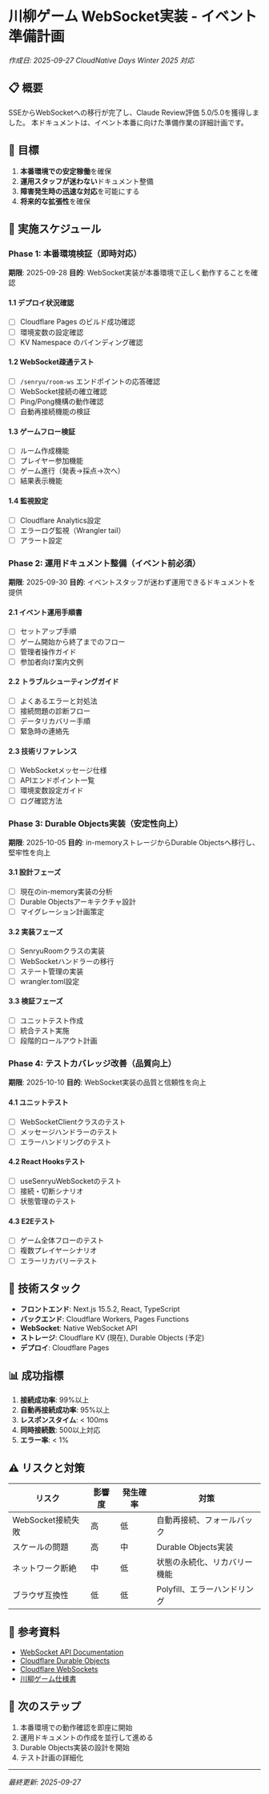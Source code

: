 # 川柳ゲーム WebSocket実装 - イベント準備計画

*作成日: 2025-09-27*
*CloudNative Days Winter 2025 対応*

## 📋 概要

SSEからWebSocketへの移行が完了し、Claude Review評価 5.0/5.0を獲得しました。
本ドキュメントは、イベント本番に向けた準備作業の詳細計画です。

## 🎯 目標

1. **本番環境での安定稼働**を確保
2. **運用スタッフが迷わない**ドキュメント整備
3. **障害発生時の迅速な対応**を可能にする
4. **将来的な拡張性**を確保

## 📅 実施スケジュール

### Phase 1: 本番環境検証（即時対応）
**期限**: 2025-09-28
**目的**: WebSocket実装が本番環境で正しく動作することを確認

#### 1.1 デプロイ状況確認
- [ ] Cloudflare Pages のビルド成功確認
- [ ] 環境変数の設定確認
- [ ] KV Namespace のバインディング確認

#### 1.2 WebSocket疎通テスト
- [ ] `/senryu/room-ws` エンドポイントの応答確認
- [ ] WebSocket接続の確立確認
- [ ] Ping/Pong機構の動作確認
- [ ] 自動再接続機能の検証

#### 1.3 ゲームフロー検証
- [ ] ルーム作成機能
- [ ] プレイヤー参加機能
- [ ] ゲーム進行（発表→採点→次へ）
- [ ] 結果表示機能

#### 1.4 監視設定
- [ ] Cloudflare Analytics設定
- [ ] エラーログ監視（Wrangler tail）
- [ ] アラート設定

### Phase 2: 運用ドキュメント整備（イベント前必須）
**期限**: 2025-09-30
**目的**: イベントスタッフが迷わず運用できるドキュメントを提供

#### 2.1 イベント運用手順書
- [ ] セットアップ手順
- [ ] ゲーム開始から終了までのフロー
- [ ] 管理者操作ガイド
- [ ] 参加者向け案内文例

#### 2.2 トラブルシューティングガイド
- [ ] よくあるエラーと対処法
- [ ] 接続問題の診断フロー
- [ ] データリカバリー手順
- [ ] 緊急時の連絡先

#### 2.3 技術リファレンス
- [ ] WebSocketメッセージ仕様
- [ ] APIエンドポイント一覧
- [ ] 環境変数設定ガイド
- [ ] ログ確認方法

### Phase 3: Durable Objects実装（安定性向上）
**期限**: 2025-10-05
**目的**: in-memoryストレージからDurable Objectsへ移行し、堅牢性を向上

#### 3.1 設計フェーズ
- [ ] 現在のin-memory実装の分析
- [ ] Durable Objectsアーキテクチャ設計
- [ ] マイグレーション計画策定

#### 3.2 実装フェーズ
- [ ] SenryuRoomクラスの実装
- [ ] WebSocketハンドラーの移行
- [ ] ステート管理の実装
- [ ] wrangler.toml設定

#### 3.3 検証フェーズ
- [ ] ユニットテスト作成
- [ ] 統合テスト実施
- [ ] 段階的ロールアウト計画

### Phase 4: テストカバレッジ改善（品質向上）
**期限**: 2025-10-10
**目的**: WebSocket実装の品質と信頼性を向上

#### 4.1 ユニットテスト
- [ ] WebSocketClientクラスのテスト
- [ ] メッセージハンドラーのテスト
- [ ] エラーハンドリングのテスト

#### 4.2 React Hooksテスト
- [ ] useSenryuWebSocketのテスト
- [ ] 接続・切断シナリオ
- [ ] 状態管理のテスト

#### 4.3 E2Eテスト
- [ ] ゲーム全体フローのテスト
- [ ] 複数プレイヤーシナリオ
- [ ] エラーリカバリーテスト

## 🔧 技術スタック

- **フロントエンド**: Next.js 15.5.2, React, TypeScript
- **バックエンド**: Cloudflare Workers, Pages Functions
- **WebSocket**: Native WebSocket API
- **ストレージ**: Cloudflare KV (現在), Durable Objects (予定)
- **デプロイ**: Cloudflare Pages

## 📊 成功指標

1. **接続成功率**: 99%以上
2. **自動再接続成功率**: 95%以上
3. **レスポンスタイム**: < 100ms
4. **同時接続数**: 500以上対応
5. **エラー率**: < 1%

## ⚠️ リスクと対策

| リスク | 影響度 | 発生確率 | 対策 |
|--------|--------|----------|------|
| WebSocket接続失敗 | 高 | 低 | 自動再接続、フォールバック |
| スケールの問題 | 高 | 中 | Durable Objects実装 |
| ネットワーク断絶 | 中 | 低 | 状態の永続化、リカバリー機能 |
| ブラウザ互換性 | 低 | 低 | Polyfill、エラーハンドリング |

## 📝 参考資料

- [WebSocket API Documentation](https://developer.mozilla.org/en-US/docs/Web/API/WebSocket)
- [Cloudflare Durable Objects](https://developers.cloudflare.com/durable-objects/)
- [Cloudflare WebSockets](https://developers.cloudflare.com/workers/runtime-apis/websockets/)
- [川柳ゲーム仕様書](./SENRYU_GAME_SPEC.md)

## 🚀 次のステップ

1. 本番環境での動作確認を即座に開始
2. 運用ドキュメントの作成を並行して進める
3. Durable Objects実装の設計を開始
4. テスト計画の詳細化

---

*最終更新: 2025-09-27*